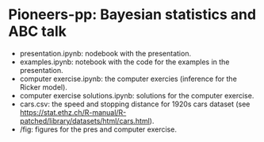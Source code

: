# Pioneers-pp: Bayesian statistics and ABC talk

- presentation.ipynb: nodebook with the presentation.
- examples.ipynb: notebook with the code for the examples in the presentation.
- computer exercise.ipynb: the computer exercies (inference for the Ricker model).
- computer exercise solutions.ipynb: solutions for the computer exercise.
- cars.csv: the speed and stopping distance for 1920s cars dataset (see https://stat.ethz.ch/R-manual/R-patched/library/datasets/html/cars.html).
- /fig: figures for the pres and computer exercise.
